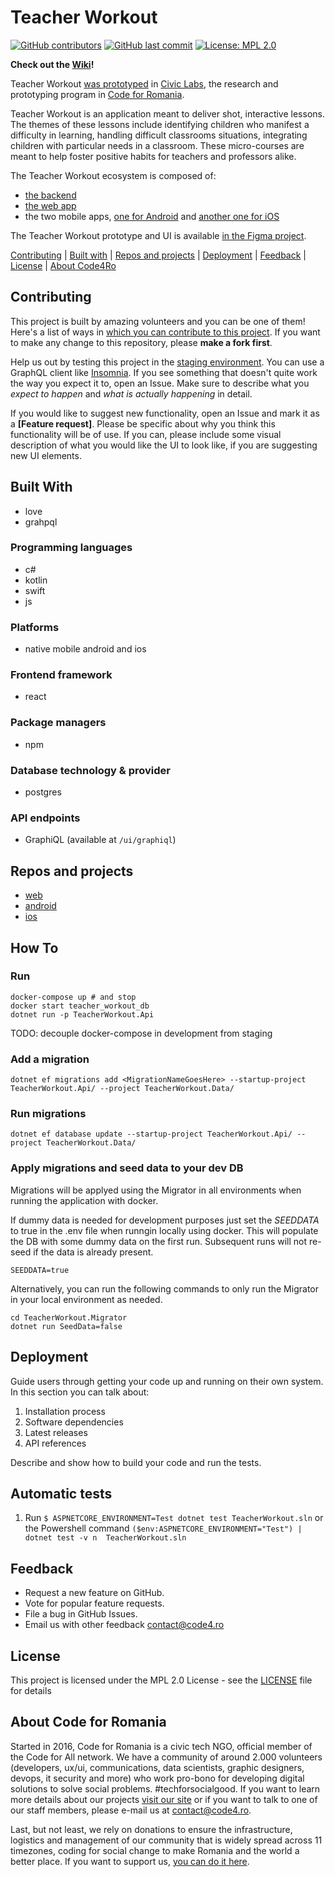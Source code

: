 # Teacher Workout

[![GitHub contributors](https://img.shields.io/github/contributors/code4romania/teacher-workout-backend.svg?style=for-the-badge)](https://github.com/code4romania/teacher-workout-backend/graphs/contributors) [![GitHub last commit](https://img.shields.io/github/last-commit/code4romania/teacher-workout-backend.svg?style=for-the-badge)](https://github.com/code4romania/teacher-workout-backend/commits/master) [![License: MPL 2.0](https://img.shields.io/badge/license-MPL%202.0-brightgreen.svg?style=for-the-badge)](https://opensource.org/licenses/MPL-2.0)

**Check out the [Wiki](https://github.com/code4romania/teacher-workout-backend/wiki)!**

Teacher Workout [was prototyped](https://civiclabs.ro/ro/solutions/teacher-workout) in [Civic Labs](https://civiclabs.ro/ro), the research and prototyping program in [Code for Romania](https://code4.ro/ro).

Teacher Workout is an application meant to deliver shot, interactive lessons. The themes of these lessons include identifying children who manifest a difficulty in learning, handling difficult classrooms situations, integrating children with particular needs in a classroom. These micro-courses are meant to help foster positive habits for teachers and professors alike.

The Teacher Workout ecosystem is composed of:

* [the backend](https://github.com/code4romania/teacher-workout-backend)
* [the web app](https://github.com/code4romania/teacher-workout-client)
* the two mobile apps, [one for Android](https://github.com/code4romania/teacher-workout-android) and [another one for iOS](https://github.com/code4romania/teacher-workout-ios)

The Teacher Workout prototype and UI is available [in the Figma project](https://www.figma.com/file/uLiqrlxmOB5xCppIzmiUXV/Teacher-Workout?node-id=0%3A1).

[Contributing](#contributing) | [Built with](#built-with) | [Repos and projects](#repos-and-projects) | [Deployment](#deployment) | [Feedback](#feedback) | [License](#license) | [About Code4Ro](#about-code-for-romania)

## Contributing

This project is built by amazing volunteers and you can be one of them! Here's a list of ways in [which you can contribute to this project](https://github.com/code4romania/.github/blob/master/CONTRIBUTING.md). If you want to make any change to this repository, please **make a fork first**.

Help us out by testing this project in the [staging environment](https://teacher.heroesof.tech/ui/graphiql). You can use a GraphQL client like [Insomnia](https://insomnia.rest/).
If you see something that doesn't quite work the way you expect it to, open an Issue. Make sure to describe what you _expect to happen_ and _what is actually happening_ in detail.

If you would like to suggest new functionality, open an Issue and mark it as a __[Feature request]__. Please be specific about why you think this functionality will be of use. If you can, please include some visual description of what you would like the UI to look like, if you are suggesting new UI elements.

## Built With

- love
- grahpql

### Programming languages

- c#
- kotlin
- swift
- js

### Platforms

- native mobile android and ios

### Frontend framework

- react

### Package managers

- npm

### Database technology & provider

- postgres

### API endpoints

- GraphiQL (available at `/ui/graphiql`)

## Repos and projects

- [web](https://github.com/code4romania/teacher-workout-client)
- [android](https://github.com/code4romania/teacher-workout-android)
- [ios](https://github.com/code4romania/teacher-workout-ios)

## How To
### Run
```
docker-compose up # and stop
docker start teacher_workout_db
dotnet run -p TeacherWorkout.Api
```
TODO: decouple docker-compose in development from staging 

### Add a migration
```
dotnet ef migrations add <MigrationNameGoesHere> --startup-project TeacherWorkout.Api/ --project TeacherWorkout.Data/
```

### Run migrations
```
dotnet ef database update --startup-project TeacherWorkout.Api/ --project TeacherWorkout.Data/
```

### Apply migrations and seed data to your dev DB
Migrations will be applyed using the Migrator in all environments when running the application with docker.

If dummy data is needed for development purposes just set the *SEEDDATA* to true in the .env file when runngin locally using docker. This will populate the DB with some dummy data on the first run. Subsequent runs will not re-seed if the data is already present.
```
SEEDDATA=true
```
Alternatively, you can run the following commands to only run the Migrator in your local environment as needed. 
```
cd TeacherWorkout.Migrator
dotnet run SeedData=false
```

## Deployment

Guide users through getting your code up and running on their own system. In this section you can talk about:
1. Installation process
2. Software dependencies
3. Latest releases
4. API references

Describe and show how to build your code and run the tests.

## Automatic tests
1. Run `$ ASPNETCORE_ENVIRONMENT=Test dotnet test TeacherWorkout.sln` or the Powershell command `($env:ASPNETCORE_ENVIRONMENT="Test") | dotnet test -v n  TeacherWorkout.sln`

## Feedback

* Request a new feature on GitHub.
* Vote for popular feature requests.
* File a bug in GitHub Issues.
* Email us with other feedback contact@code4.ro

## License

This project is licensed under the MPL 2.0 License - see the [LICENSE](LICENSE) file for details

## About Code for Romania

Started in 2016, Code for Romania is a civic tech NGO, official member of the Code for All network. We have a community of around 2.000 volunteers (developers, ux/ui, communications, data scientists, graphic designers, devops, it security and more) who work pro-bono for developing digital solutions to solve social problems. #techforsocialgood. If you want to learn more details about our projects [visit our site](https://www.code4.ro/en/) or if you want to talk to one of our staff members, please e-mail us at contact@code4.ro.

Last, but not least, we rely on donations to ensure the infrastructure, logistics and management of our community that is widely spread across 11 timezones, coding for social change to make Romania and the world a better place. If you want to support us, [you can do it here](https://code4.ro/en/donate/).

